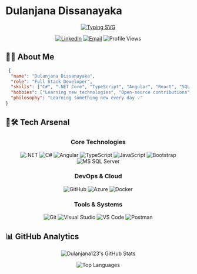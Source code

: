 # Dulanjana Dissanayaka
<div align="center">

[![Typing SVG](https://readme-typing-svg.herokuapp.com?font=Fira+Code&size=22&pause=1000&color=87CEEB&center=true&vCenter=true&width=400&lines=Full++Stack++Software++Engineer)](https://git.io/typing-svg)

</div>

<div align="center">
  
[![LinkedIn](https://img.shields.io/badge/LinkedIn-Connect-blue)](https://www.linkedin.com/in/damith-dulanjana-dissanayaka/)
[![Email](https://img.shields.io/badge/Email-Contact-red)](mailto:ddissanayaka496@gmail.com)
![Profile Views](https://komarev.com/ghpvc/?username=Dulanjana123&color=blue&style=flat)

</div>

## 👨‍💻 About Me

```json
 {
  "name": "Dulanjana Dissanayaka",
  "role": "Full Stack Developer",
  "skills": ["C#", ".NET Core", "TypeScript", "Angular", "React", "SQL Server", "Azure", "Docker"],
  "hobbies": ["Learning new technologies", "Open-source contributions", "Problem-solving"],
  "philosophy": "Learning something new every day 💡"
}
```
## 🔧🛠️ Tech Arsenal

<div align="center">

### Core Technologies
![.NET](https://img.shields.io/badge/-.NET-5C2D91?style=flat-square&logo=.net&logoColor=white)
![C#](https://img.shields.io/badge/-C%23-239120?style=flat-square&logo=c-sharp&logoColor=white)
![Angular](https://img.shields.io/badge/-Angular-DD0031?style=flat-square&logo=angular&logoColor=white)
![TypeScript](https://img.shields.io/badge/-TypeScript-3178C6?style=flat-square&logo=typescript&logoColor=white)
![JavaScript](https://img.shields.io/badge/-JavaScript-F7DF1E?style=flat-square&logo=javascript&logoColor=black)
![Bootstrap](https://img.shields.io/badge/-Bootstrap-7952B3?style=flat-square&logo=bootstrap&logoColor=white)
![MS SQL Server](https://img.shields.io/badge/-MS%20SQL%20Server-CC2927?style=flat-square&logo=microsoft-sql-server&logoColor=white)

### DevOps & Cloud
![GitHub](https://img.shields.io/badge/-GitHub-181717?style=flat-square&logo=github&logoColor=white)
![Azure](https://img.shields.io/badge/-Microsoft%20Azure-0089D6?style=flat-square&logo=microsoft-azure&logoColor=white)
![Docker](https://img.shields.io/badge/-Docker-2496ED?style=flat-square&logo=docker&logoColor=white)

### Tools & Systems
![Git](https://img.shields.io/badge/-Git-F05032?style=flat-square&logo=git&logoColor=white)
![Visual Studio](https://img.shields.io/badge/-Visual%20Studio-5C2D91?style=flat-square&logo=visual-studio&logoColor=white)
![VS Code](https://img.shields.io/badge/-VS%20Code-007ACC?style=flat-square&logo=visual-studio-code&logoColor=white)
![Postman](https://img.shields.io/badge/-Postman-F05032?style=flat-square&logo=postman&logoColor=white)

</div>

## 📊 GitHub Analytics

<div align="center">

![Dulanjana123's GitHub Stats](https://github-readme-stats.vercel.app/api?username=Dulanjana123&show_icons=true&theme=tokyonight)

</div>

<div align="center">

![Top Languages](https://github-readme-stats.vercel.app/api/top-langs/?username=Dulanjana123&layout=compact&theme=tokyonight)

</div>

